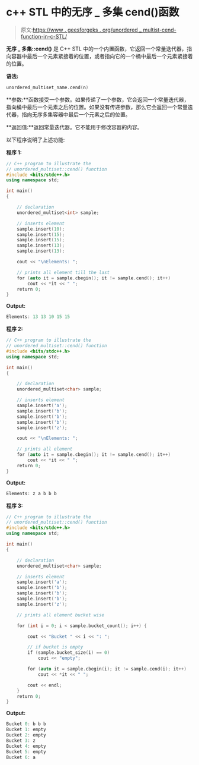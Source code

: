 # c++ STL 中的无序 _ 多集 cend()函数

> 原文:[https://www . geesforgeks . org/unordered _ multist-cend-function-in-c-STL/](https://www.geeksforgeeks.org/unordered_multiset-cend-function-in-c-stl/)

**无序 _ 多集::cend()** 是 C++ STL 中的一个内置函数，它返回一个常量迭代器，指向容器中最后一个元素紧接着的位置，或者指向它的一个桶中最后一个元素紧接着的位置。

**语法:**

```cpp
unordered_multiset_name.cend(n)
```

**参数:**函数接受一个参数。如果传递了一个参数，它会返回一个常量迭代器，指向桶中最后一个元素之后的位置。如果没有传递参数，那么它会返回一个常量迭代器，指向无序多集容器中最后一个元素之后的位置。

**返回值:**返回常量迭代器。它不能用于修改容器的内容。

以下程序说明了上述功能:

**程序 1:**

```cpp
// C++ program to illustrate the
// unordered_multiset::cend() function
#include <bits/stdc++.h>
using namespace std;

int main()
{

    // declaration
    unordered_multiset<int> sample;

    // inserts element
    sample.insert(10);
    sample.insert(15);
    sample.insert(15);
    sample.insert(13);
    sample.insert(13);

    cout << "\nElements: ";

    // prints all element till the last
    for (auto it = sample.cbegin(); it != sample.cend(); it++)
        cout << *it << " ";
    return 0;
}
```

**Output:**

```cpp
Elements: 13 13 10 15 15

```

**程序 2:**

```cpp
// C++ program to illustrate the
// unordered_multiset::cend() function
#include <bits/stdc++.h>
using namespace std;

int main()
{

    // declaration
    unordered_multiset<char> sample;

    // inserts element
    sample.insert('a');
    sample.insert('b');
    sample.insert('b');
    sample.insert('b');
    sample.insert('z');

    cout << "\nElements: ";

    // prints all element
    for (auto it = sample.cbegin(); it != sample.cend(); it++)
        cout << *it << " ";
    return 0;
}
```

**Output:**

```cpp
Elements: z a b b b

```

**程序 3:**

```cpp
// C++ program to illustrate the
// unordered_multiset::cend() function
#include <bits/stdc++.h>
using namespace std;

int main()
{

    // declaration
    unordered_multiset<char> sample;

    // inserts element
    sample.insert('a');
    sample.insert('b');
    sample.insert('b');
    sample.insert('b');
    sample.insert('z');

    // prints all element bucket wise

    for (int i = 0; i < sample.bucket_count(); i++) {

        cout << "Bucket " << i << ": ";

        // if bucket is empty
        if (sample.bucket_size(i) == 0)
            cout << "empty";

        for (auto it = sample.cbegin(i); it != sample.cend(i); it++)
            cout << *it << " ";

        cout << endl;
    }
    return 0;
}
```

**Output:**

```cpp
Bucket 0: b b b 
Bucket 1: empty
Bucket 2: empty
Bucket 3: z 
Bucket 4: empty
Bucket 5: empty
Bucket 6: a

```